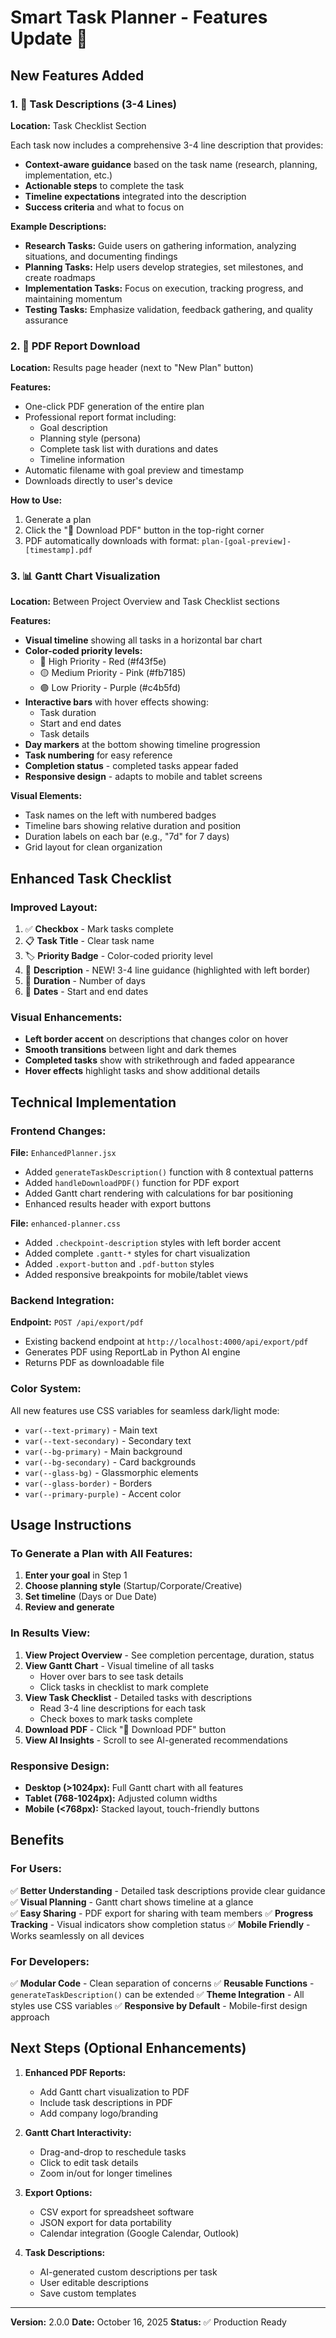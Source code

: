 # Smart Task Planner - Features Update 🎉

## New Features Added

### 1. 📝 Task Descriptions (3-4 Lines)
**Location:** Task Checklist Section

Each task now includes a comprehensive 3-4 line description that provides:
- **Context-aware guidance** based on the task name (research, planning, implementation, etc.)
- **Actionable steps** to complete the task
- **Timeline expectations** integrated into the description
- **Success criteria** and what to focus on

**Example Descriptions:**
- **Research Tasks:** Guide users on gathering information, analyzing situations, and documenting findings
- **Planning Tasks:** Help users develop strategies, set milestones, and create roadmaps
- **Implementation Tasks:** Focus on execution, tracking progress, and maintaining momentum
- **Testing Tasks:** Emphasize validation, feedback gathering, and quality assurance

### 2. 📄 PDF Report Download
**Location:** Results page header (next to "New Plan" button)

**Features:**
- One-click PDF generation of the entire plan
- Professional report format including:
  - Goal description
  - Planning style (persona)
  - Complete task list with durations and dates
  - Timeline information
- Automatic filename with goal preview and timestamp
- Downloads directly to user's device

**How to Use:**
1. Generate a plan
2. Click the "📄 Download PDF" button in the top-right corner
3. PDF automatically downloads with format: `plan-[goal-preview]-[timestamp].pdf`

### 3. 📊 Gantt Chart Visualization
**Location:** Between Project Overview and Task Checklist sections

**Features:**
- **Visual timeline** showing all tasks in a horizontal bar chart
- **Color-coded priority levels:**
  - 🔴 High Priority - Red (#f43f5e)
  - 🟡 Medium Priority - Pink (#fb7185)
  - 🟣 Low Priority - Purple (#c4b5fd)
- **Interactive bars** with hover effects showing:
  - Task duration
  - Start and end dates
  - Task details
- **Day markers** at the bottom showing timeline progression
- **Task numbering** for easy reference
- **Completion status** - completed tasks appear faded
- **Responsive design** - adapts to mobile and tablet screens

**Visual Elements:**
- Task names on the left with numbered badges
- Timeline bars showing relative duration and position
- Duration labels on each bar (e.g., "7d" for 7 days)
- Grid layout for clean organization

## Enhanced Task Checklist

### Improved Layout:
1. ✅ **Checkbox** - Mark tasks complete
2. 📋 **Task Title** - Clear task name
3. 🏷️ **Priority Badge** - Color-coded priority level
4. 📝 **Description** - NEW! 3-4 line guidance (highlighted with left border)
5. 📅 **Duration** - Number of days
6. 📆 **Dates** - Start and end dates

### Visual Enhancements:
- **Left border accent** on descriptions that changes color on hover
- **Smooth transitions** between light and dark themes
- **Completed tasks** show with strikethrough and faded appearance
- **Hover effects** highlight tasks and show additional details

## Technical Implementation

### Frontend Changes:
**File:** `EnhancedPlanner.jsx`
- Added `generateTaskDescription()` function with 8 contextual patterns
- Added `handleDownloadPDF()` function for PDF export
- Added Gantt chart rendering with calculations for bar positioning
- Enhanced results header with export buttons

**File:** `enhanced-planner.css`
- Added `.checkpoint-description` styles with left border accent
- Added complete `.gantt-*` styles for chart visualization
- Added `.export-button` and `.pdf-button` styles
- Added responsive breakpoints for mobile/tablet views

### Backend Integration:
**Endpoint:** `POST /api/export/pdf`
- Existing backend endpoint at `http://localhost:4000/api/export/pdf`
- Generates PDF using ReportLab in Python AI engine
- Returns PDF as downloadable file

### Color System:
All new features use CSS variables for seamless dark/light mode:
- `var(--text-primary)` - Main text
- `var(--text-secondary)` - Secondary text  
- `var(--bg-primary)` - Main background
- `var(--bg-secondary)` - Card backgrounds
- `var(--glass-bg)` - Glassmorphic elements
- `var(--glass-border)` - Borders
- `var(--primary-purple)` - Accent color

## Usage Instructions

### To Generate a Plan with All Features:
1. **Enter your goal** in Step 1
2. **Choose planning style** (Startup/Corporate/Creative)
3. **Set timeline** (Days or Due Date)
4. **Review and generate**

### In Results View:
1. **View Project Overview** - See completion percentage, duration, status
2. **View Gantt Chart** - Visual timeline of all tasks
   - Hover over bars to see task details
   - Click tasks in checklist to mark complete
3. **View Task Checklist** - Detailed tasks with descriptions
   - Read 3-4 line descriptions for each task
   - Check boxes to mark tasks complete
4. **Download PDF** - Click "📄 Download PDF" button
5. **View AI Insights** - Scroll to see AI-generated recommendations

### Responsive Design:
- **Desktop (>1024px):** Full Gantt chart with all features
- **Tablet (768-1024px):** Adjusted column widths
- **Mobile (<768px):** Stacked layout, touch-friendly buttons

## Benefits

### For Users:
✅ **Better Understanding** - Detailed task descriptions provide clear guidance
✅ **Visual Planning** - Gantt chart shows timeline at a glance  
✅ **Easy Sharing** - PDF export for sharing with team members
✅ **Progress Tracking** - Visual indicators show completion status
✅ **Mobile Friendly** - Works seamlessly on all devices

### For Developers:
✅ **Modular Code** - Clean separation of concerns
✅ **Reusable Functions** - `generateTaskDescription()` can be extended
✅ **Theme Integration** - All styles use CSS variables
✅ **Responsive by Default** - Mobile-first design approach

## Next Steps (Optional Enhancements)

1. **Enhanced PDF Reports:**
   - Add Gantt chart visualization to PDF
   - Include task descriptions in PDF
   - Add company logo/branding

2. **Gantt Chart Interactivity:**
   - Drag-and-drop to reschedule tasks
   - Click to edit task details
   - Zoom in/out for longer timelines

3. **Export Options:**
   - CSV export for spreadsheet software
   - JSON export for data portability
   - Calendar integration (Google Calendar, Outlook)

4. **Task Descriptions:**
   - AI-generated custom descriptions per task
   - User editable descriptions
   - Save custom templates

---

**Version:** 2.0.0
**Date:** October 16, 2025
**Status:** ✅ Production Ready
